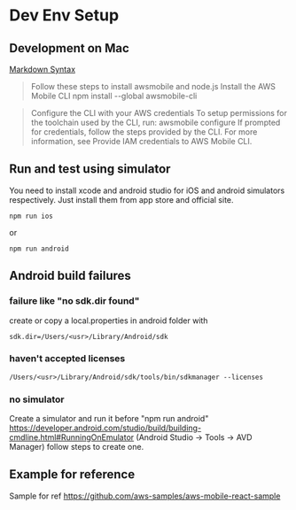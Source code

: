 # Dev Env Setup
## Development on Mac
[Markdown Syntax](https://guides.github.com/features/mastering-markdown/)
> Follow these steps to install awsmobile and node.js
Install the AWS Mobile CLI
npm install --global awsmobile-cli

> Configure the CLI with your AWS credentials
To setup permissions for the toolchain used by the CLI, run:
awsmobile configure
If prompted for credentials, follow the steps provided by the CLI.
For more information, see Provide IAM credentials to AWS Mobile CLI.

## Run and test using simulator
You need to install xcode and android studio for iOS and android
simulators respectively. Just install them from app store and official site.

```
npm run ios
```
or
```
npm run android
```

## Android build failures
### failure like "no sdk.dir found"
create or copy a local.properties in android folder
with
```
sdk.dir=/Users/<usr>/Library/Android/sdk
```
### haven't accepted licenses

```
/Users/<usr>/Library/Android/sdk/tools/bin/sdkmanager --licenses
```

### no simulator
Create a simulator and run it before "npm run android"
https://developer.android.com/studio/build/building-cmdline.html#RunningOnEmulator
(Android Studio -> Tools -> AVD Manager) follow steps to create one.

## Example for reference
Sample for ref https://github.com/aws-samples/aws-mobile-react-sample

